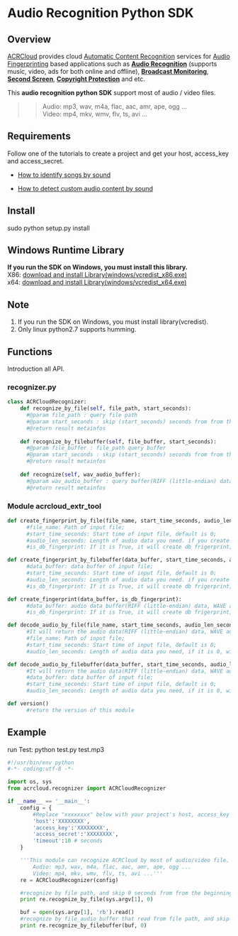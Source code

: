 # Audio Recognition Python SDK

## Overview
  [ACRCloud](https://www.acrcloud.com/) provides cloud [Automatic Content Recognition](https://www.acrcloud.com/docs/introduction/automatic-content-recognition/) services for [Audio Fingerprinting](https://www.acrcloud.com/docs/introduction/audio-fingerprinting/) based applications such as **[Audio Recognition](https://www.acrcloud.com/music-recognition)** (supports music, video, ads for both online and offline), **[Broadcast Monitoring](https://www.acrcloud.com/broadcast-monitoring)**, **[Second Screen](https://www.acrcloud.com/second-screen-synchronization)**, **[Copyright Protection](https://www.acrcloud.com/copyright-protection-de-duplication)** and etc.<br>
  
  This **audio recognition python SDK** support most of audio / video files. 

>>Audio: mp3, wav, m4a, flac, aac, amr, ape, ogg ...<br>
>>Video: mp4, mkv, wmv, flv, ts, avi ...

## Requirements
Follow one of the tutorials to create a project and get your host, access_key and access_secret.

 * [How to identify songs by sound](https://www.acrcloud.com/docs/tutorials/identify-music-by-sound/)
 
 * [How to detect custom audio content by sound](https://www.acrcloud.com/docs/tutorials/identify-audio-custom-content/)

## Install
sudo python setup.py install

## Windows Runtime Library 
**If you run the SDK on Windows, you must install this library.**<br>
X86: [download and install Library(windows/vcredist_x86.exe)](https://www.microsoft.com/en-us/download/details.aspx?id=5555)<br>
x64: [download and install Library(windows/vcredist_x64.exe)](https://www.microsoft.com/en-us/download/details.aspx?id=14632)

## Note
1. If you run the SDK on Windows, you must install library(vcredist).
2. Only linux python2.7 supports humming.

## Functions
Introduction all API.
### recognizer.py
```python
class ACRCloudRecognizer:
    def recognize_by_file(self, file_path, start_seconds):
      #@param file_path : query file path
      #@param start_seconds : skip (start_seconds) seconds from from the beginning of (filePath)
      #@return result metainfos
      
    def recognize_by_filebuffer(self, file_buffer, start_seconds):
      #@param file_buffer : file_path query buffer
      #@param start_seconds : skip (start_seconds) seconds from from the beginning of (filePath)
      #@return result metainfos
      
    def recognize(self, wav_audio_buffer):
      #@param wav_audio_buffer : query buffer(RIFF (little-endian) data, WAVE audio, Microsoft PCM, 16 bit, mono 8000 Hz)
      #@return result metainfos
```
### Module acrcloud_extr_tool
```python
def create_fingerprint_by_file(file_name, start_time_seconds, audio_len_seconds, is_db_fingerprint):
      #file_name: Path of input file; 
      #start_time_seconds: Start time of input file, default is 0; 
      #audio_len_seconds: Length of audio data you need. if you create recogize frigerprint, default is 12 seconds, if you create db frigerprint, it is not usefully; 
      #is_db_fingerprint: If it is True, it will create db frigerprint; 

def create_fingerprint_by_filebuffer(data_buffer, start_time_seconds, audio_len_seconds, is_db_fingerprint):
      #data_buffer: data buffer of input file; 
      #start_time_seconds: Start time of input file, default is 0; 
      #audio_len_seconds: Length of audio data you need. if you create recogize frigerprint, default is 12 seconds, if you create db frigerprint, it is not usefully; 
      #is_db_fingerprint: If it is True, it will create db frigerprint; 

def create_fingerprint(data_buffer, is_db_fingerprint):
      #data_buffer: audio data buffer(RIFF (little-endian) data, WAVE audio, Microsoft PCM, 16 bit, mono 8000 Hz); 
      #is_db_fingerprint: If it is True, it will create db frigerprint; 

def decode_audio_by_file(file_name, start_time_seconds, audio_len_seconds):
      #It will return the audio data(RIFF (little-endian) data, WAVE audio, Microsoft PCM, 16 bit, mono 8000 Hz); 
      #file_name: Path of input file; 
      #start_time_seconds: Start time of input file, default is 0; 
      #audio_len_seconds: Length of audio data you need, if it is 0, will decode all the audio; 

def decode_audio_by_filebuffer(data_buffer, start_time_seconds, audio_len_seconds):
      #It will return the audio data(RIFF (little-endian) data, WAVE audio, Microsoft PCM, 16 bit, mono 8000 Hz); 
      #data_buffer: data buffer of input file; 
      #start_time_seconds: Start time of input file, default is 0; 
      #audio_len_seconds: Length of audio data you need, if it is 0, will decode all the audio; 

def version() 
      #return the version of this module
```
## Example
run Test: python test.py test.mp3
```python
#!/usr/bin/env python
#-*- coding:utf-8 -*-

import os, sys
from acrcloud.recognizer import ACRCloudRecognizer

if __name__ == '__main__':
    config = {
        #Replace "xxxxxxxx" below with your project's host, access_key and access_secret.
        'host':'XXXXXXXX',
        'access_key':'XXXXXXXX', 
        'access_secret':'XXXXXXXX',
        'timeout':10 # seconds
    }

    '''This module can recognize ACRCloud by most of audio/video file. 
        Audio: mp3, wav, m4a, flac, aac, amr, ape, ogg ...
        Video: mp4, mkv, wmv, flv, ts, avi ...'''
    re = ACRCloudRecognizer(config)

    #recognize by file path, and skip 0 seconds from from the beginning of sys.argv[1].
    print re.recognize_by_file(sys.argv[1], 0)

    buf = open(sys.argv[1], 'rb').read()
    #recognize by file_audio_buffer that read from file path, and skip 0 seconds from from the beginning of sys.argv[1].
    print re.recognize_by_filebuffer(buf, 0)
```
